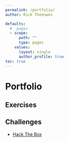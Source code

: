 ```yaml
---
permalink: /portfolio/
author: Rick Theeuwes

defaults:
  # _pages
  - scope:
      path: ""
      type: pages
    values:
      layout: single
      author_profile: true
toc: true
---
```



# Portfolio

## Exercises



## Challenges

- [Hack The Box](htb/)